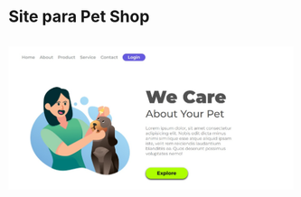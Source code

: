 <h1>Site para Pet Shop</h1>
<br>
<img src="https://github.com/patricialuana/PROJETO/blob/master/img/wecare.jpg?raw=true"/>

